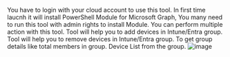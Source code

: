 You have to login with your cloud account to use this tool.
In first time laucnh it will install PowerShell Module for Microsoft Graph, You many need to run this tool with admin rights to install Module.
You can perform multiple action with this tool.
Tool will help you to add devices in Intune/Entra group.
Tool will help you to remove devices in Intune/Entra group.
To get group details like total members in group.
Device List from the group.
![image](https://github.com/harvansh007/Intune-Device-Add-Remove-Toll/assets/21218808/0a873e50-3400-474f-b33a-faed65c3e950)
